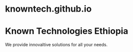 # knowntech.github.io
# Known Technologies Ethiopia
We provide innovaltive solutions for all your needs.
